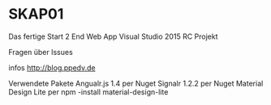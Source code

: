# SKAP01
Das fertige Start 2 End Web App Visual Studio 2015 RC Projekt

Fragen über Issues

infos http://blog.ppedv.de

Verwendete Pakete
Angualr.js 1.4 per Nuget
Signalr 1.2.2 per Nuget
Material Design Lite per npm -install material-design-lite


